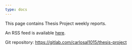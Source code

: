 ```yaml
---
type: docs
---
```


This page contains Thesis Project weekly reports.

An RSS feed is available [here](https://carlosal1015.gitlab.io/thesis-project/index.xml).

Git repository: <https://gitlab.com/carlosal1015/thesis-project>
